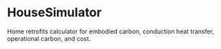 # HouseSimulator
Home retrofits calculator for embodied carbon, conduction heat transfer, operational carbon, and cost.
